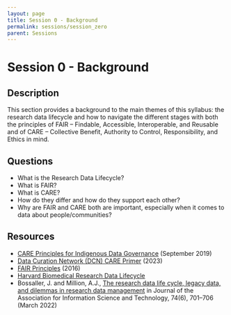 ```yaml
---
layout: page
title: Session 0 - Background
permalink: sessions/session_zero
parent: Sessions
---
```


# Session 0 - Background

## Description

This section provides a background to the main themes of this syllabus: the research data lifecycle and how to navigate the different stages with both the principles of FAIR – Findable, Accessible, Interoperable, and Reusable and of CARE – Collective Benefit, Authority to Control, Responsibility, and Ethics in mind.

## Questions

- What is the Research Data Lifecycle?
- What is FAIR?
- What is CARE?
- How do they differ and how do they support each other?
- Why are FAIR and CARE both are important, especially when it comes to data about people/communities?

## Resources

- [CARE Principles for Indigenous Data Governance](https://www.gida-global.org/care) (September 2019)
- [Data Curation Network (DCN) CARE Primer](https://github.com/DataCurationNetwork/data-primers/tree/main/CARE%20Primer) (2023)
- [FAIR Principles](https://www.go-fair.org/fair-principles/) (2016)
- [Harvard Biomedical Research Data Lifecycle](https://datamanagement.hms.harvard.edu/plan-design/biomedical-data-lifecycle)
- Bossaller, J. and Million, A.J., [The research data life cycle, legacy data, and dilemmas in research data management](https://doi.org/10.1002/asi.24645) in Journal of the Association for Information Science and Technology, 74(6), 701–706 (March 2022) 
